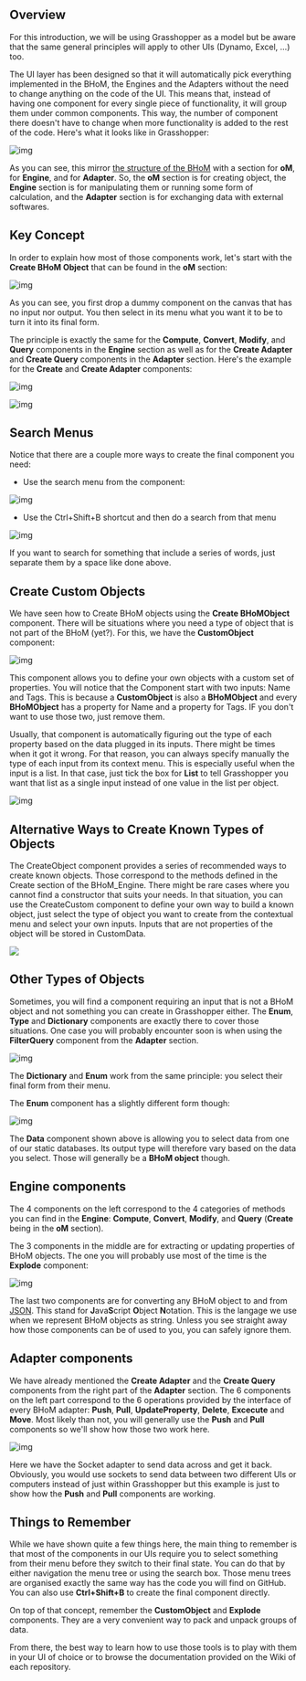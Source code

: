 ## Overview

For this introduction, we will be using Grasshopper as a model but be aware that the same general principles will apply to other UIs (Dynamo, Excel, ...) too. 

The UI layer has been designed so that it will automatically pick everything implemented in the BHoM, the Engines and the Adapters without the need to change anything on the code of the UI. This means that, instead of having one component for every single piece of functionality, it will group them under common components. This way, the number of component there doesn't have to change when more functionality is added to the rest of the code. Here's what it looks like in Grasshopper:

![img](https://raw.githubusercontent.com/BuroHappoldEngineering/documentation-page/main/docs/_images/GH_Menu.png)

As you can see, this mirror [the structure of the BHoM](Structure-of-the-BHoM) with a section for **oM**, for **Engine**, and for **Adapter**. So, the **oM** section is for creating object, the **Engine** section is for manipulating them or running some form of calculation, and the **Adapter** section is for exchanging data with external softwares.

## Key Concept

In order to explain how most of those components work, let's start with the **Create BHoM Object** that can be found in the **oM** section:

![img](https://raw.githubusercontent.com/BuroHappoldEngineering/documentation-page/main/docs/_images/GH_CreateComponent.gif)

As you can see, you first drop a dummy component on the canvas that has no input nor output. You then select in its menu what you want it to be to turn it into its final form.

The principle is exactly the same for the **Compute**, **Convert**, **Modify**, and **Query** components in the **Engine** section as well as for the **Create Adapter** and **Create Query** components in the **Adapter** section. Here's the example for the **Create** and **Create Adapter** components:

![img](https://raw.githubusercontent.com/BuroHappoldEngineering/documentation-page/main/docs/_images/GH_QueryComponent.png)

![img](https://raw.githubusercontent.com/BuroHappoldEngineering/documentation-page/main/docs/_images/GH_AdapterComponent.png)

## Search Menus

Notice that there are a couple more ways to create the final component you need: 

* Use the search menu from the component:

![img](https://raw.githubusercontent.com/BuroHappoldEngineering/documentation-page/main/docs/_images/GH_ComponentSearchMenu.gif)

* Use the Ctrl+Shift+B shortcut and then do a search from that menu

![img](https://raw.githubusercontent.com/BuroHappoldEngineering/documentation-page/main/docs/_images/GH_CtrlBSearchMenu.gif)

If you want to search for something that include a series of words, just separate them by a space like done above.

## Create Custom Objects

We have seen how to Create BHoM objects using the **Create BHoMObject** component. There will be situations where you need a type of object that is not part of the BHoM (yet?). For this, we have the **CustomObject** component:

![img](https://raw.githubusercontent.com/BuroHappoldEngineering/documentation-page/main/docs/_images/GH_CustomObjComponent.gif)

This component allows you to define your own objects with a custom set of properties. You will notice that the Component start with two inputs: Name and Tags. This is because a **CustomObject** is also a **BHoMObject** and every **BHoMObject** has a property for Name and a property for Tags. IF you don't want to use those two, just remove them.

Usually, that component is automatically figuring out the type of each property based on the data plugged in its inputs. There might be times when it got it wrong. For that reason, you can always specify manually the type of each input from its context menu. This is especially useful when the input is a list. In that case, just tick the box for **List** to tell Grasshopper you want that list as a single input instead of one value in the list per object.

![img](https://raw.githubusercontent.com/BuroHappoldEngineering/documentation-page/main/docs/_images/GH_TypeHint.png)

## Alternative Ways to Create Known Types of Objects

The CreateObject component provides a series of recommended ways to create known objects. Those correspond to the methods defined in the Create section of the BHoM_Engine. There might be rare cases where you cannot find a constructor that suits your needs. In that situation, you can use the CreateCustom component to define your own way to build a known object, just select the type of object you want to create from the contextual menu and select your own inputs. Inputs that are not properties of the object will be stored in CustomData.

![](https://user-images.githubusercontent.com/16853390/50468221-95618a80-09e1-11e9-8c31-f6dec30f93b8.gif)

## Other Types of Objects

Sometimes, you will find a component requiring an input that is not a BHoM object and not something you can create in Grasshopper either. The **Enum**, **Type** and **Dictionary** components are exactly there to cover those situations. One case you will probably encounter soon is when using the **FilterQuery** component from the **Adapter** section. 

![img](https://raw.githubusercontent.com/BuroHappoldEngineering/documentation-page/main/docs/_images/GH_TypeComponent.gif)

The **Dictionary** and **Enum** work from the same principle: you select their final form from their menu. 

The **Enum** component has a slightly different form though:

![img](https://raw.githubusercontent.com/BuroHappoldEngineering/documentation-page/main/docs/_images/GH_EnumAndData.gif)

The **Data** component shown above is allowing you to select data from one of our static databases. Its output type will therefore vary based on the data you select. Those will generally be a **BHoM object** though.

## Engine components

The 4 components on the left correspond to the 4 categories of methods you can find in the **Engine**: **Compute**, **Convert**, **Modify**, and **Query** (**Create** being in the **oM** section). 

The 3 components in the middle are for extracting or updating properties of BHoM objects. The one you will probably use most of the time is the **Explode** component:

![img](https://raw.githubusercontent.com/BuroHappoldEngineering/documentation-page/main/docs/_images/GH_ExplodeComponent.gif)

The last two components are for converting any BHoM object to and from [JSON](https://en.wikipedia.org/wiki/JSON). This stand for **J**ava**S**cript **O**bject **N**otation. This is the langage we use when we represent BHoM objects as string. Unless you see straight away how those components can be of used to you, you can safely ignore them.

## Adapter components

We have already mentioned the **Create Adapter** and the **Create Query** components from the right part of the **Adapter** section. The 6 components on the left part correspond to the 6 operations provided by the interface of every BHoM adapter: **Push**, **Pull**, **UpdateProperty**, **Delete**, **Excecute** and **Move**. Most likely than not, you will generally use the **Push** and **Pull** components so we'll show how those two work here. 

![img](https://raw.githubusercontent.com/BuroHappoldEngineering/documentation-page/main/docs/_images/GH_PushPullComponents.gif)

Here we have the Socket adapter to send data across and get it back. Obviously, you would use sockets to send data between two different UIs or computers instead of just within Grasshopper but this example is just to show how the **Push** and **Pull** components are working.

## Things to Remember

While we have shown quite a few things here, the main thing to remember is that most of the components in our UIs require you to select something from their menu before they switch to their final state. You can do that by either navigation the menu tree or using the search box. Those menu trees are organised exactly the same way has the code you will find on GitHub. You can also use **Ctrl+Shift+B** to create the final component directly. 

On top of that concept, remember the **CustomObject** and **Explode** components. They are a very convenient way to pack and unpack groups of data.

From there, the best way to learn how to use those tools is to play with them in your UI of choice or to browse the documentation provided on the Wiki of each repository.

